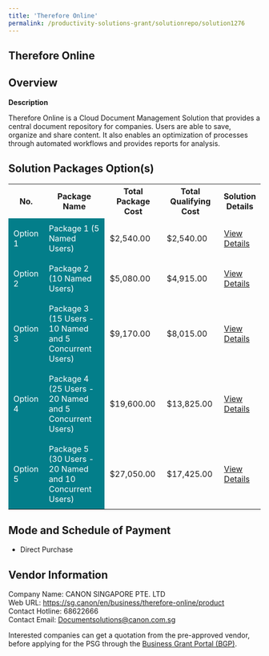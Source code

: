 ```yaml
---
title: 'Therefore Online'
permalink: /productivity-solutions-grant/solutionrepo/solution1276
---
```


## Therefore Online

## Overview

**Description**

Therefore Online is a Cloud Document Management Solution that provides a central document repository for companies. Users are able to save, organize and share content. It also enables an optimization of processes through automated workflows and provides reports for analysis.

## Solution Packages Option(s)

<table>
<tr>
<th><b>No.</b></th>
<th><b>Package Name</b></th>
<th><b>Total Package Cost</b></th>
<th><b>Total Qualifying Cost</b></th>
<th><b>Solution Details</b></th>
</tr>
<tr>
<td style='padding: 10px; background-color: #037E8A; color: #FFFFFF;'>Option 1</td>
<td style='padding: 10px; background-color: #037E8A; color: #FFFFFF;'>Package 1 (5 Named Users)</td>
<td style='padding: 10px;'>$2,540.00</td>
<td style='padding: 10px;'>$2,540.00</td>
<td style='padding: 10px;'><a href='/images/psg/Canon_Singapore_ThereforeOnline_Desensitised_Annex3_Part1.pdf' target='_blank'>View Details</a></td>
</tr>
<tr>
<td style='padding: 10px; background-color: #037E8A; color: #FFFFFF;'>Option 2</td>
<td style='padding: 10px; background-color: #037E8A; color: #FFFFFF;'>Package 2 (10 Named Users)</td>
<td style='padding: 10px;'>$5,080.00</td>
<td style='padding: 10px;'>$4,915.00</td>
<td style='padding: 10px;'><a href='/images/psg/Canon_Singapore_ThereforeOnline_Desensitised_Annex3_Part2.pdf' target='_blank'>View Details</a></td>
</tr>
<tr>
<td style='padding: 10px; background-color: #037E8A; color: #FFFFFF;'>Option 3</td>
<td style='padding: 10px; background-color: #037E8A; color: #FFFFFF;'>Package 3 (15 Users - 10 Named and 5 Concurrent Users)</td>
<td style='padding: 10px;'>$9,170.00</td>
<td style='padding: 10px;'>$8,015.00</td>
<td style='padding: 10px;'><a href='/images/psg/Canon_Singapore_ThereforeOnline_Desensitised_Annex3_Part3.pdf' target='_blank'>View Details</a></td>
</tr>
<tr>
<td style='padding: 10px; background-color: #037E8A; color: #FFFFFF;'>Option 4</td>
<td style='padding: 10px; background-color: #037E8A; color: #FFFFFF;'>Package 4 (25 Users - 20 Named and 5 Concurrent Users)</td>
<td style='padding: 10px;'>$19,600.00</td>
<td style='padding: 10px;'>$13,825.00</td>
<td style='padding: 10px;'><a href='/images/psg/Canon_Singapore_ThereforeOnline_Desensitised_Annex3_Part4.pdf' target='_blank'>View Details</a></td>
</tr>
<tr>
<td style='padding: 10px; background-color: #037E8A; color: #FFFFFF;'>Option 5</td>
<td style='padding: 10px; background-color: #037E8A; color: #FFFFFF;'>Package 5 (30 Users - 20 Named and 10 Concurrent Users)</td>
<td style='padding: 10px;'>$27,050.00</td>
<td style='padding: 10px;'>$17,425.00</td>
<td style='padding: 10px;'><a href='/images/psg/Canon_Singapore_ThereforeOnline_Desensitised_Annex3_Part5.pdf' target='_blank'>View Details</a></td>
</tr>
</table>

## Mode and Schedule of Payment

 - Direct Purchase

## Vendor Information

 Company Name: CANON SINGAPORE PTE. LTD<br>Web URL: https://sg.canon/en/business/therefore-online/product <br>Contact Hotline: 68622666 <br>Contact Email: Documentsolutions@canon.com.sg <br>

Interested companies can get a quotation from the pre-approved vendor, before applying for the PSG through the <a href='https://www.businessgrants.gov.sg/' target='_blank' rel='noopener'>Business Grant Portal (BGP)</a>.

<script src="/jquery/resize-tables.js"></script>
